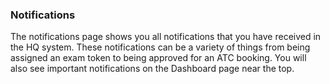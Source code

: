 ### Notifications

The notifications page shows you all notifications that you have received in the HQ system. These notifications can be a variety of things from being assigned an exam token to being approved for an ATC booking. You will also see important notifications on the Dashboard page near the top.